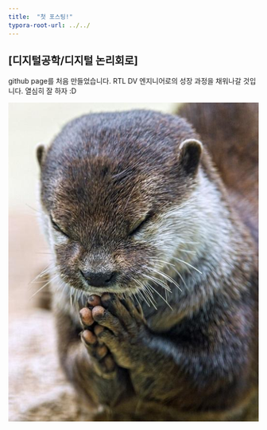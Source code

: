 ```yaml
---
title:  "첫 포스팅!"
typora-root-url: ../../
---
```


## [디지털공학/디지털 논리회로]

github page를 처음 만들었습니다.
RTL DV 엔지니어로의 성장 과정을 채워나갈 것입니다.
열심히 잘 하자 :D

<img src="/images/2024-08-26-first/sudallll-4662265.JPEG">
